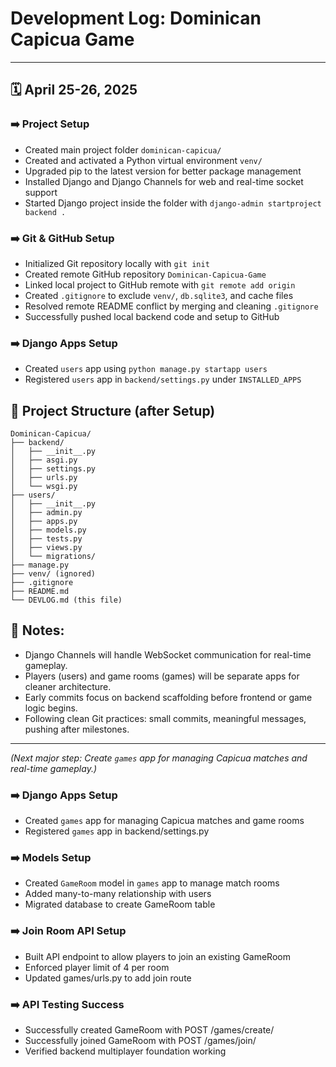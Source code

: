# Development Log: Dominican Capicua Game

---

## 🗓️ April 25-26, 2025

### ➡️ Project Setup
- Created main project folder `dominican-capicua/`
- Created and activated a Python virtual environment `venv/`
- Upgraded pip to the latest version for better package management
- Installed Django and Django Channels for web and real-time socket support
- Started Django project inside the folder with `django-admin startproject backend .`

### ➡️ Git & GitHub Setup
- Initialized Git repository locally with `git init`
- Created remote GitHub repository `Dominican-Capicua-Game`
- Linked local project to GitHub remote with `git remote add origin`
- Created `.gitignore` to exclude `venv/`, `db.sqlite3`, and cache files
- Resolved remote README conflict by merging and cleaning `.gitignore`
- Successfully pushed local backend code and setup to GitHub

### ➡️ Django Apps Setup
- Created `users` app using `python manage.py startapp users`
- Registered `users` app in `backend/settings.py` under `INSTALLED_APPS`

## 📂 Project Structure (after Setup)
```
Dominican-Capicua/
├── backend/
│   ├── __init__.py
│   ├── asgi.py
│   ├── settings.py
│   ├── urls.py
│   └── wsgi.py
├── users/
│   ├── __init__.py
│   ├── admin.py
│   ├── apps.py
│   ├── models.py
│   ├── tests.py
│   ├── views.py
│   └── migrations/
├── manage.py
├── venv/ (ignored)
├── .gitignore
├── README.md
└── DEVLOG.md (this file)
```


## 📝 Notes:
- Django Channels will handle WebSocket communication for real-time gameplay.
- Players (users) and game rooms (games) will be separate apps for cleaner architecture.
- Early commits focus on backend scaffolding before frontend or game logic begins.
- Following clean Git practices: small commits, meaningful messages, pushing after milestones.


---

*(Next major step: Create `games` app for managing Capicua matches and real-time gameplay.)*

### ➡️ Django Apps Setup 
- Created `games` app for managing Capicua matches and game rooms
- Registered `games` app in backend/settings.py

### ➡️ Models Setup
- Created `GameRoom` model in `games` app to manage match rooms
- Added many-to-many relationship with users
- Migrated database to create GameRoom table

### ➡️ Join Room API Setup
- Built API endpoint to allow players to join an existing GameRoom
- Enforced player limit of 4 per room
- Updated games/urls.py to add join route

### ➡️ API Testing Success
- Successfully created GameRoom with POST /games/create/
- Successfully joined GameRoom with POST /games/join/
- Verified backend multiplayer foundation working

